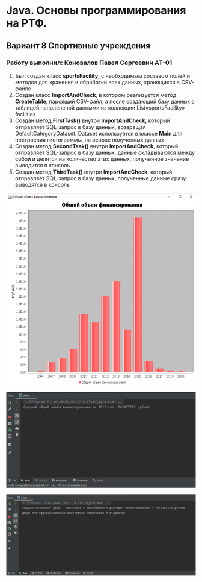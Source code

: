 <h1>Java. Основы программирования на РТФ.</h1>
<h2>Вариант 8 Спортивные учреждения</h2>
<h3>Работу выполнил: Коновалов Павел Сергеевич АТ-01</h3>
<ol>
  <li>Был создан класс <b>sportsFacility</b>, с необходимым составом полей и методов для хранения и обработки всех данных, хранящихся в CSV-файле</li>
  <li>Создан класс <b>ImportAndCheck</b>, в котором реализуется метод <b>CreateTable</b>, парсящий CSV-файл, а после создающий базу данных 
  с таблицей наполененой данными из коллекции List«sportsFacility» facilities</li>
  <li>Создан метод <b>FirstTask()</b> внутри <b>ImportAndCheck</b>, который отправляет SQL-запрос в базу данных, возвращая DefaultCategoryDataset. 
  Dataset используется в классе <b>Main</b> для построения гистограммы, на основе полученных данных</li>
  <li>Создан метод <b>SecondTask()</b> внутри <b>ImportAndCheck</b>, который отправляет SQL-запрос в базу данных, 
  данные складываются между собой и делятся на количество этих данных, полученное значение выводится в консоль</li>
  <li>Создан метод <b>ThirdTask()</b> внутри <b>ImportAndCheck</b>, который отправляет SQL-запрос в базу данных, полученные данные сразу выводятся в консоль</li>
  </ol>
  <p><img src="Гистограмма.png" alt = "Гистограмма"></p>
  <p><img src="Средний объём финансирования.png" alt = "Средний объём финансирования"></p>
  <p><img src="Постройка с макс. размером финансирования.png" alt = "Постройка с макс. размером финансирования"></p>
